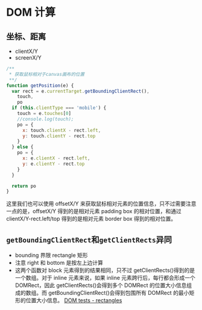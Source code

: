 # DOM 计算

## 坐标、距离

- clientX/Y
- screenX/Y

```js
/**
 * 获取鼠标相对于canvas画布的位置
 **/
function getPosition(e) {
  var rect = e.currentTarget.getBoundingClientRect(),
    touch,
    po
  if (this.clientType === 'mobile') {
    touch = e.touches[0]
    //console.log(touch);
    po = {
      x: touch.clientX - rect.left,
      y: touch.clientY - rect.top
    }
  } else {
    po = {
      x: e.clientX - rect.left,
      y: e.clientY - rect.top
    }
  }

  return po
}
```

这里我们也可以使用 offsetX/Y 来获取鼠标相对元素的位置信息，只不过需要注意一点的是，offsetX/Y 得到的是相对元素 padding box 的相对位置，和通过 clientX/Y-rect.left/top 得到的是相对元素 border box 得到的相对位置。

## `getBoundingClientRect`和`getClientRects`异同

- bounding 界限 rectangle 矩形
- 注意 right 和 bottom 是按左上边计算
- 这两个函数对 block 元素得到的结果相同，只不过 getClientRects()得到的是一个数组。对于 inline 元素来说，如果 inline 元素跨行后，每行都会形成一个 DOMRect，因此 getClientRects()会得到多个 DOMRect 的位置大小信息组成的数组。而 getBoundingClientRect()会得到包围所有 DOMRect 的最小矩形的位置大小信息。
  [DOM tests - rectangles](https://www.quirksmode.org/dom/tests/rectangles.html)
